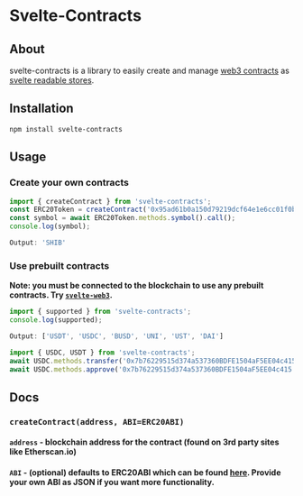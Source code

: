 # Svelte-Contracts

## About

svelte-contracts is a library to easily create and manage [web3 contracts](https://web3js.readthedocs.io/en/v1.2.11/web3-eth-contract.html) as [svelte readable stores](https://svelte.dev/docs#run-time-svelte-store-readable).

## Installation

<code>npm install svelte-contracts</code>

## Usage

### Create your own contracts

```js
import { createContract } from 'svelte-contracts';
const ERC20Token = createContract('0x95ad61b0a150d79219dcf64e1e6cc01f0b64c4ce'); // from etherscan.io
const symbol = await ERC20Token.methods.symbol().call();
console.log(symbol);

Output: 'SHIB'
```

### Use prebuilt contracts

**Note: you must be connected to the blockchain to use any prebuilt contracts. Try [`svelte-web3`](https://www.npmjs.com/package/svelte-web3).**

```js
import { supported } from 'svelte-contracts';
console.log(supported);

Output: ['USDT', 'USDC', 'BUSD', 'UNI', 'UST', 'DAI']
```

```js
import { USDC, USDT } from 'svelte-contracts';
await USDC.methods.transfer('0x7b76229515d374a537360BDFE1504aF5EE04c415').call();
await USDC.methods.approve('0x7b76229515d374a537360BDFE1504aF5EE04c415').call();
```

## Docs

### `createContract(address, ABI=ERC20ABI)`
#### `address` - blockchain address for the contract (found on 3rd party sites like Etherscan.io)
#### `ABI` - (optional) defaults to ERC20ABI which can be found [here](https://ethereumdev.io/abi-for-erc20-contract-on-ethereum/). Provide your own ABI as JSON if you want more functionality.  
